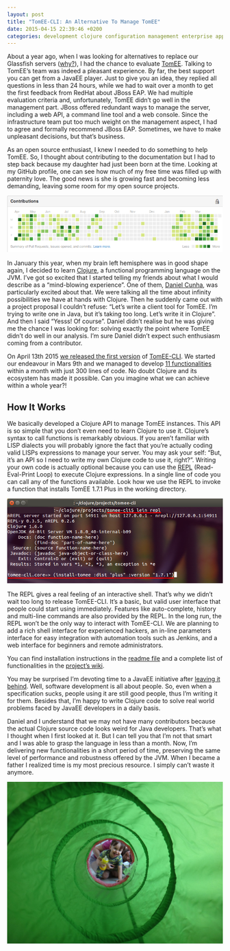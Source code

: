 ```yaml
---
layout: post
title: "TomEE-CLI: An Alternative To Manage TomEE"
date: 2015-04-15 22:39:46 +0200
categories: development clojure configuration management enterprise application java ee open source
---
```


About a year ago, when I was looking for alternatives to replace our Glassfish servers ([why?](/2013/11/glassfish-is-now-a-javaee-toy.html)), I had the chance to evaluate [TomEE](http://tomee.apache.org/apache-tomee.html). Talking to TomEE’s team was indeed a pleasant experience. By far, the best support you can get from a JavaEE player. Just to give you an idea, they replied all questions in less than 24 hours, while we had to wait over a month to get the first feedback from RedHat about JBoss EAP. We had multiple evaluation criteria and, unfortunately, TomEE didn’t go well in the management part. JBoss offered redundant ways to manage the server, including a web API, a command line tool and a web console. Since the infrastructure team put too much weight on the management aspect, I had to agree and formally recommend JBoss EAP. Sometimes, we have to make unpleasant decisions, but that’s business.

As an open source enthusiast, I knew I needed to do something to help TomEE. So, I thought about contributing to the documentation but I had to step back because my daughter had just been born at the time. Looking at my GitHub profile, one can see how much of my free time was filled up with paternity love. The good news is she is growing fast and becoming less demanding, leaving some room for my open source projects.

![github-contributions.png](/images/posts/github-contributions.png)

In January this year, when my brain left hemisphere was in good shape again, I decided to learn [Clojure](http://www.clojure.org), a functional programming language on the JVM. I’ve got so excited that I started telling my friends about what I would describe as a “mind-blowing experience”. One of them, [Daniel Cunha](https://github.com/danielsoro), was particularly excited about that. We were talking all the time about infinity possibilities we have at hands with Clojure. Then he suddenly came out with a project proposal I couldn’t refuse: “Let’s write a client tool for TomEE. I’m trying to write one in Java, but it’s taking too long. Let’s write it in Clojure”. And then I said “Yesss! Of course”. Daniel didn’t realise but he was giving me the chance I was looking for: solving exactly the point where TomEE didn’t do well in our analysis. I’m sure Daniel didn’t expect such enthusiasm coming from a contributor.

On April 13th 2015 [we released the first version](https://github.com/bitmaker-software/tomee-cli/releases) of [TomEE-CLI](https://github.com/bitmaker-software/tomee-cli). We started our endeavour in Mars 9th and we managed to develop [11 functionalities](https://github.com/bitmaker-software/tomee-cli/wiki/Usage) within a month with just 300 lines of code. No doubt Clojure and its ecosystem has made it possible. Can you imagine what we can achieve within a whole year?!

## How It Works

We basically developed a Clojure API to manage TomEE instances. This API is so simple that you don’t even need to learn Clojure to use it. Clojure’s syntax to call functions is remarkably obvious. If you aren’t familiar with LISP dialects you will probably ignore the fact that you’re actually coding valid LISPs expressions to manage your server. You may ask your self: “But, it’s an API so I need to write my own Clojure code to use it, right?”. Writing your own code is actually optional because you can use the [REPL](http://en.wikipedia.org/wiki/Read%E2%80%93eval%E2%80%93print_loop) (Read-Eval-Print Loop) to execute Clojure expressions. In a single line of code you can call any of the functions available. Look how we use the REPL to invoke a function that installs TomEE 1.7.1 Plus in the working directory.

![clojure-repl-tomee-cli1.png](/images/posts/clojure-repl-tomee-cli1.png)

The REPL gives a real feeling of an interactive shell. That’s why we didn’t wait too long to release TomEE-CLI. It’s a basic, but valid user interface that people could start using immediately. Features like auto-complete, history and multi-line commands are also provided by the REPL. In the long run, the REPL won’t be the only way to interact with TomEE-CLI. We are planning to add a rich shell interface for experienced hackers, an in-line parameters interface for easy integration with automation tools such as Jenkins, and a web interface for beginners and remote administrators.

You can find installation instructions in the [readme file](https://github.com/bitmaker-software/tomee-cli/blob/master/README.md) and a complete list of functionalities in the [project’s wiki](https://github.com/bitmaker-software/tomee-cli/wiki).

You may be surprised I’m devoting time to a JavaEE initiative after [leaving it behind](/2015/02/leaving-javaee-behind.html). Well, software development is all about people. So, even when a specification sucks, people using it are still good people, thus I’m writing it for them. Besides that, I’m happy to write Clojure code to solve real world problems faced by JavaEE developers in a daily basis.

Daniel and I understand that we may not have many contributors because the actual Clojure source code looks weird for Java developers. That’s what I thought when I first looked at it. But I can tell you that I’m not that smart and I was able to grasp the language in less than a month. Now, I’m delivering new functionalities in a short period of time, preserving the same level of performance and robustness offered by the JVM. When I became a father I realized time is my most precious resource. I simply can’t waste it anymore.

![DSC00410-1024x768.jpg](/images/posts/DSC00410-1024x768.jpg)
